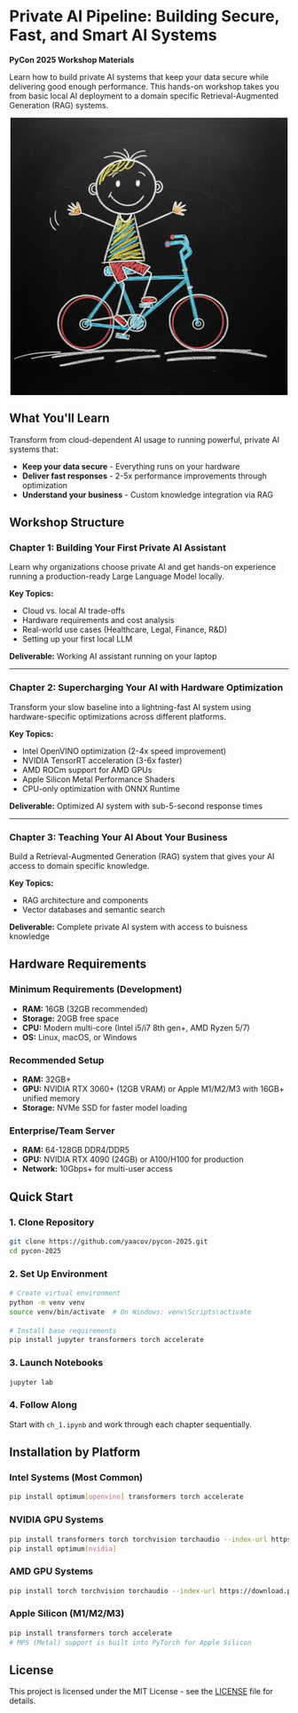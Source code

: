 # Private AI Pipeline: Building Secure, Fast, and Smart AI Systems

**PyCon 2025 Workshop Materials**

Learn how to build private AI systems that keep your data secure while delivering good enough performance. This hands-on workshop takes you from basic local AI deployment to a domain specific Retrieval-Augmented Generation (RAG) systems.

<img src="no-cloud.jpeg" width="500" style="display: block; margin: 0 auto;">

## What You'll Learn

Transform from cloud-dependent AI usage to running powerful, private AI systems that:
- **Keep your data secure** - Everything runs on your hardware
- **Deliver fast responses** - 2-5x performance improvements through optimization
- **Understand your business** - Custom knowledge integration via RAG

## Workshop Structure

### Chapter 1: Building Your First Private AI Assistant

Learn why organizations choose private AI and get hands-on experience running a production-ready Large Language Model locally.

**Key Topics:**
- Cloud vs. local AI trade-offs
- Hardware requirements and cost analysis
- Real-world use cases (Healthcare, Legal, Finance, R&D)
- Setting up your first local LLM

**Deliverable:** Working AI assistant running on your laptop

---

### Chapter 2: Supercharging Your AI with Hardware Optimization

Transform your slow baseline into a lightning-fast AI system using hardware-specific optimizations across different platforms.

**Key Topics:**
- Intel OpenVINO optimization (2-4x speed improvement)
- NVIDIA TensorRT acceleration (3-6x faster)
- AMD ROCm support for AMD GPUs
- Apple Silicon Metal Performance Shaders
- CPU-only optimization with ONNX Runtime

**Deliverable:** Optimized AI system with sub-5-second response times

---

### Chapter 3: Teaching Your AI About Your Business

Build a Retrieval-Augmented Generation (RAG) system that gives your AI access to domain specific knowledge.

**Key Topics:**
- RAG architecture and components
- Vector databases and semantic search

**Deliverable:** Complete private AI system with access to buisness knowledge

## Hardware Requirements

### Minimum Requirements (Development)
- **RAM:** 16GB (32GB recommended)
- **Storage:** 20GB free space
- **CPU:** Modern multi-core (Intel i5/i7 8th gen+, AMD Ryzen 5/7)
- **OS:** Linux, macOS, or Windows

### Recommended Setup
- **RAM:** 32GB+
- **GPU:** NVIDIA RTX 3060+ (12GB VRAM) or Apple M1/M2/M3 with 16GB+ unified memory
- **Storage:** NVMe SSD for faster model loading

### Enterprise/Team Server
- **RAM:** 64-128GB DDR4/DDR5
- **GPU:** NVIDIA RTX 4090 (24GB) or A100/H100 for production
- **Network:** 10Gbps+ for multi-user access

## Quick Start

### 1. Clone Repository
```bash
git clone https://github.com/yaacov/pycon-2025.git
cd pycon-2025
```

### 2. Set Up Environment
```bash
# Create virtual environment
python -m venv venv
source venv/bin/activate  # On Windows: venv\Scripts\activate

# Install base requirements
pip install jupyter transformers torch accelerate
```

### 3. Launch Notebooks
```bash
jupyter lab
```

### 4. Follow Along
Start with `ch_1.ipynb` and work through each chapter sequentially.

## Installation by Platform

### Intel Systems (Most Common)
```bash
pip install optimum[openvino] transformers torch accelerate
```

### NVIDIA GPU Systems
```bash
pip install transformers torch torchvision torchaudio --index-url https://download.pytorch.org/whl/cu121
pip install optimum[nvidia]
```

### AMD GPU Systems
```bash
pip install torch torchvision torchaudio --index-url https://download.pytorch.org/whl/rocm5.6
```

### Apple Silicon (M1/M2/M3)
```bash
pip install transformers torch accelerate
# MPS (Metal) support is built into PyTorch for Apple Silicon
```

## License

This project is licensed under the MIT License - see the [LICENSE](LICENSE) file for details.
